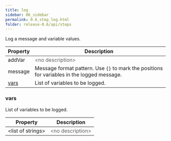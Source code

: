 ```yaml
---
title: log
sidebar: 06_sidebar
permalink: 0.6_step_log.html
folder: release-0.6/api/steps
---
```


Log a message and variable values. 

| Property | Description |
| ------- | -------- |
| addVar | <font color="#606060">&lt;no description&gt;</font> |
| message | Message format pattern. Use <code>{}</code> to mark the positions for variables in the logged message.  |
| [vars](#vars) | List of variables to be logged.  |

### <a id="vars"></a>vars

List of variables to be logged. 

| Property | Description |
| ------- | -------- |
| &lt;list of strings&gt; | <font color="#606060">&lt;no description&gt;</font> |

